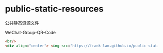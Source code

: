 # public-static-resources
公共静态资源文件



WeChat-Group-QR-Code

 ```html
<br/>
<div align="center"> <img src="https://frank-lam.github.io/public-static-resources/assets/wechat/wx_group_qrcode.png" width="400px"/></div>
 ```

